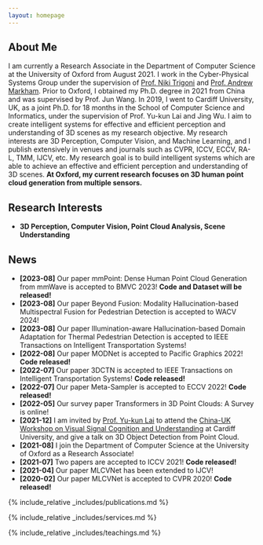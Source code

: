 ```yaml
---
layout: homepage
---
```


## About Me

I am currently a Research Associate in the Department of Computer Science at the University of Oxford from August 2021. I work in the Cyber-Physical Systems Group under the supervision of [Prof. Niki Trigoni](https://en.wikipedia.org/wiki/Niki_Trigoni) and [Prof. Andrew Markham](https://www.cs.ox.ac.uk/people/andrew.markham/). Prior to Oxford, I obtained my Ph.D. degree in 2021 from China and was supervised by Prof. Jun Wang. In 2019, I went to Cardiff University, UK, as a joint Ph.D. for 18 months in the School of Computer Science and Informatics, under the supervision of Prof. Yu-kun Lai and Jing Wu. I aim to create intelligent systems for effective and efficient perception and understanding of 3D scenes as my research objective. My research interests are 3D Perception, Computer Vision, and Machine Learning, and I publish extensively in venues and journals such as CVPR, ICCV, ECCV, RA-L, TMM, IJCV, etc. My research goal is to build intelligent systems which are able to achieve an effective and efficient perception and understanding of 3D scenes. **At Oxford, my current research focuses on 3D human point cloud generation from multiple sensors.**

## Research Interests

- **3D Perception, Computer Vision, Point Cloud Analysis, Scene Understanding**

## News

- **[2023-08]**   Our paper mmPoint: Dense Human Point Cloud Generation from mmWave is accepted to BMVC 2023! **Code and Dataset will be released!**
- **[2023-08]**   Our paper Beyond Fusion: Modality Hallucination-based Multispectral Fusion for Pedestrian Detection is accepted to WACV 2024!
- **[2023-08]**   Our paper Illumination-aware Hallucination-based Domain Adaptation for Thermal Pedestrian Detection is accepted to IEEE Transactions on Intelligent Transportation Systems!
- **[2022-08]**   Our paper MODNet is accepted to Pacific Graphics 2022! **Code released!**
- **[2022-07]**   Our paper 3DCTN is accepted to IEEE Transactions on Intelligent Transportation Systems! **Code released!**
- **[2022-07]**   Our paper Meta-Sampler is accepted to ECCV 2022! **Code released!**
- **[2022-05]**   Our survey paper Transformers in 3D Point Clouds: A Survey is online!
- **[2021-12]**   I am invited by [Prof. Yu-kun Lai](http://users.cs.cf.ac.uk/Yukun.Lai/) to attend the [China-UK Workshop on Visual Signal Cognition and Understanding](http://users.cs.cf.ac.uk/Yukun.Lai/vscu_home.html) at Cardiff University, and give a talk on 3D Object Detection from Point Cloud.
- **[2021-08]**   I join the Department of Computer Science at the University of Oxford as a Research Associate!
- **[2021-07]**   Two papers are accepted to ICCV 2021! **Code released!**
- **[2021-04]**   Our paper MLCVNet has been extended to IJCV!
- **[2020-02]**   Our paper MLCVNet is accepted to CVPR 2020! **Code released!**

{% include_relative _includes/publications.md %}

{% include_relative _includes/services.md %}

{% include_relative _includes/teachings.md %}
